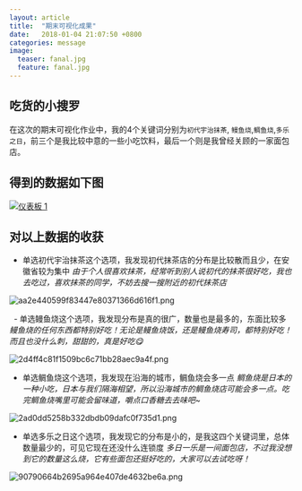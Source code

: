 ```yaml
---
layout: article
title:  "期末可视化成果"
date:   2018-01-04 21:07:50 +0800
categories: message
image:
  teaser: fanal.jpg
  feature: fanal.jpg
---
```

## 吃货的小搜罗

在这次的期末可视化作业中，我的4个关键词分别为`初代宇治抹茶`, `鳗鱼烧`,`鲷鱼烧`,`多乐之日`，前三个是我比较中意的一些小吃饮料，最后一个则是我曾经关顾的一家面包店。

 
## 得到的数据如下图

<div class='tableauPlaceholder' id='viz1515116365940' style='position: relative'>
		<noscript><a href='#'><img alt='仪表板 1 ' src='https:&#47;&#47;public.tableau.com&#47;static&#47;images&#47;11&#47;11_172&#47;1_1&#47;1_rss.png' style='border: none' /></a>
		</noscript>
		<object class='tableauViz'  style='display:none;'><param name='host_url' value='https%3A%2F%2Fpublic.tableau.com%2F' /> <param name='embed_code_version' value='3' /> <param name='path' value='views&#47;11_172&#47;1_1?:embed=y&amp;:display_count=y&amp;publish=yes' /> <param name='toolbar' value='yes' /><param name='static_image' value='https:&#47;&#47;public.tableau.com&#47;static&#47;images&#47;11&#47;11_172&#47;1_1&#47;1.png' /> <param name='animate_transition' value='yes' /><param name='display_static_image' value='yes' /><param name='display_spinner' value='yes' /><param name='display_overlay' value='yes' /><param name='display_count' value='yes' /><param name='filter' value='publish=yes' />
		</object>
</div>                
<script type='text/javascript'>                    var divElement = document.getElementById('viz1515116365940');                    var vizElement = divElement.getElementsByTagName('object')[0];                    vizElement.style.width='1000px';vizElement.style.height='827px';                    var scriptElement = document.createElement('script');                    scriptElement.src = 'https://public.tableau.com/javascripts/api/viz_v1.js';                    vizElement.parentNode.insertBefore(scriptElement, vizElement);                
</script>
 
## 对以上数据的收获

 - 单选初代宇治抹茶这个选项，我发现初代抹茶店的分布是比较散而且少，在安徽省较为集中
 _由于个人很喜欢抹茶，经常听到别人说初代的抹茶很好吃，我也去吃过，喜欢抹茶的同学，不妨去搜一搜附近的初代抹茶店_


![aa2e440599f83447e80371366d616f1.png](https://i.loli.net/2018/01/05/5a4e5685dfbfe.png)

 
- 单选鳗鱼烧这个选项，我发现分布是真的很广，数量也是最多的，东面比较多
_鳗鱼烧的任何东西都特别好吃！无论是鳗鱼烧饭，还是鳗鱼烧寿司，都特别好吃！而且也没什么刺，甜甜的，真是好吃😋_


![2d4ff4c81f1509bc6c71bb28aec9a4f.png](https://i.loli.net/2018/01/05/5a4eda9c4013e.png) 
 
 - 单选鲷鱼烧这个选项，我发现在沿海的城市，鲷鱼烧会多一点
 _鲷鱼烧是日本的一种小吃，日本与我们隔海相望，所以沿海城市的鲷鱼烧店可能会多一点。吃完鲷鱼烧嘴里可能会留味道，嚼点口香糖去去味吧~_


![2ad0dd5258b332dbdb09dafc0f735d1.png](https://i.loli.net/2018/01/05/5a4e56ff2615d.png)
 
 
 - 单选多乐之日这个选项，我发现它的分布是小的，是我这四个关键词里，总体数量最少的，可见它现在还没什么连锁度
 _多日一乐是一间面包店，不过我没想到它的数量这么烧，它有些面包还挺好吃的，大家可以去试吃呀！_


![90790664b2695a964e407de4632be6a.png](https://i.loli.net/2018/01/05/5a4ed2b480eb7.png)
 

 
